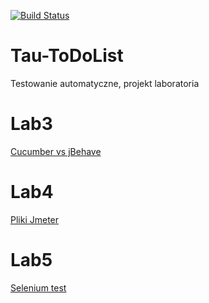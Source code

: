 

[![Build Status](https://travis-ci.org/GrzegorzFryger/Tau-ToDoList.svg?branch=master)](https://travis-ci.org/GrzegorzFryger/Tau-ToDoList)

# Tau-ToDoList
Testowanie automatyczne, projekt laboratoria 

# Lab3
[Cucumber vs jBehave](https://github.com/GrzegorzFryger/Tau-ToDoList/blob/master/src/test/java/bdd/Cucumber-vs-jBehave.md)

# Lab4
[Pliki Jmeter](https://github.com/GrzegorzFryger/Tau-ToDoList/tree/master/src/test/jmeter)

# Lab5
[Selenium test](https://github.com/GrzegorzFryger/Tau-ToDoList/tree/master/src/test/jmeter)
